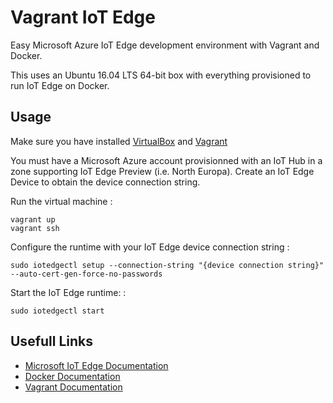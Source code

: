 # Vagrant IoT Edge

Easy Microsoft Azure IoT Edge development environment with Vagrant and Docker.

This uses an Ubuntu 16.04 LTS 64-bit box with everything provisioned to run IoT Edge on Docker.


## Usage

Make sure you have installed [VirtualBox](https://www.virtualbox.org) and [Vagrant](https://www.vagrantup.com)

You must have a Microsoft Azure account provisionned with an IoT Hub in a zone supporting IoT Edge Preview (i.e. North Europa).
Create an IoT Edge Device to obtain the device connection string.


Run the virtual machine :

    vagrant up
    vagrant ssh

Configure the runtime with your IoT Edge device connection string :

    sudo iotedgectl setup --connection-string "{device connection string}" --auto-cert-gen-force-no-passwords


Start the IoT Edge runtime: :

    sudo iotedgectl start


## Usefull Links

- [Microsoft IoT Edge Documentation](https://docs.microsoft.com/fr-ch/azure/iot-edge/)
- [Docker Documentation](https://docs.docker.com)
- [Vagrant Documentation](https://www.vagrantup.com/docs/)
